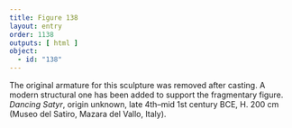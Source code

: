 ```yaml
---
title: Figure 138
layout: entry
order: 1138
outputs: [ html ]
object:
  - id: "138"
---
```


The original armature for this sculpture was removed after casting. A modern structural one has been added to support the fragmentary figure. *Dancing Satyr*, origin unknown, late 4th–mid 1st century BCE, H. 200 cm (Museo del Satiro, Mazara del Vallo, Italy).
